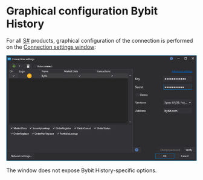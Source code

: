 # Graphical configuration Bybit History

For all [S#](../../../../api.md) products, graphical configuration of the connection is performed on the [Connection settings window](../../../graphical_user_interface/connection_settings_window.md):

![API GUI Settings Bybit History](../../../../../images/API_GUI_Settings_ByBit_History.png)

The window does not expose Bybit History-specific options.
